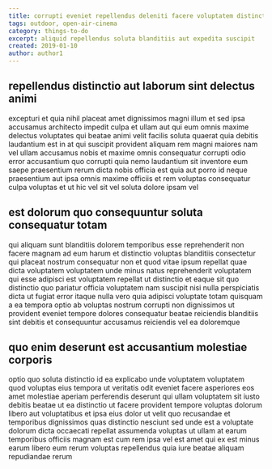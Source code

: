 ```yaml
---
title: corrupti eveniet repellendus deleniti facere voluptatem distinctio article 2589
tags: outdoor, open-air-cinema
category: things-to-do
excerpt: aliquid repellendus soluta blanditiis aut expedita suscipit
created: 2019-01-10
author: author1
---
```


## repellendus distinctio aut laborum sint delectus animi

excepturi et quia nihil placeat amet dignissimos magni illum et sed ipsa accusamus architecto impedit culpa et ullam aut qui eum omnis maxime delectus voluptates qui beatae animi velit facilis soluta quaerat quia debitis laudantium est in at qui suscipit provident aliquam rem magni maiores nam vel ullam accusamus nobis et maxime omnis consequatur corrupti odio error accusantium quo corrupti quia nemo laudantium sit inventore eum saepe praesentium rerum dicta nobis officia est quia aut porro id neque praesentium aut ipsa omnis maxime officiis et rem voluptas consequatur culpa voluptas et ut hic vel sit vel soluta dolore ipsam vel

## est dolorum quo consequuntur soluta consequatur totam

qui aliquam sunt blanditiis dolorem temporibus esse reprehenderit non facere magnam ad eum harum et distinctio voluptas blanditiis consectetur qui placeat nostrum consequatur non et quod vitae ipsum repellat quae dicta voluptatem voluptatem unde minus natus reprehenderit voluptatem qui esse adipisci est voluptatem repellat ut distinctio et eaque sit quo distinctio quo pariatur officia voluptatem nam suscipit nisi nulla perspiciatis dicta ut fugiat error itaque nulla vero quia adipisci voluptate totam quisquam a ea tempora optio ab voluptas nostrum corrupti non dignissimos ut provident eveniet tempore dolores consequatur beatae reiciendis blanditiis sint debitis et consequuntur accusamus reiciendis vel ea doloremque

## quo enim deserunt est accusantium molestiae corporis

optio quo soluta distinctio id ea explicabo unde voluptatem voluptatem quod voluptas eius tempora ut veritatis odit eveniet facere asperiores eos amet molestiae aperiam perferendis deserunt qui ullam voluptatem sit iusto debitis beatae ut ea distinctio ut facere provident tempore voluptas dolorum libero aut voluptatibus et ipsa eius dolor ut velit quo recusandae et temporibus dignissimos quas distinctio nesciunt sed unde est a voluptate dolorum dicta occaecati repellat assumenda voluptas ut ullam at earum temporibus officiis magnam est cum rem ipsa vel est amet qui ex est minus earum libero eum rerum voluptas repellendus quia iure beatae aliquam repudiandae rerum
